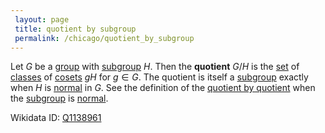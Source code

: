 ```yaml
---
 layout: page
 title: quotient by subgroup
 permalink: /chicago/quotient_by_subgroup
---
```

Let $G$ be a [group](https://defsmath.github.io/DefsMath/group) with [subgroup](https://defsmath.github.io/DefsMath/subgroup) $H$. Then the **quotient** $G/H$ is the  [set](https://defsmath.github.io/DefsMath/cosets_partition_group) of [classes](https://defsmath.github.io/DefsMath/equivalence_class) of [cosets](https://defsmath.github.io/DefsMath/left_coset) $gH$ for $g\in G$. The quotient is itself a [subgroup](https://defsmath.github.io/DefsMath/subgroup) exactly when $H$ is [normal](https://defsmath.github.io/DefsMath/normal_subgroup) in $G$. See the definition of the [quotient by quotient](https://defsmath.github.io/DefsMath/quotient_by_################quotient) when the [subgroup](https://defsmath.github.io/DefsMath/subgroup) is [normal](https://defsmath.github.io/DefsMath/################normal).

Wikidata ID: [Q1138961](https://www.wikidata.org/wiki/Q1138961)